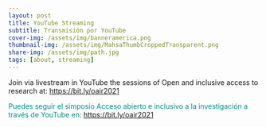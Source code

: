 ```yaml
---
layout: post
title: YouTube Streaming
subtitle: Transmisión por YouTube
cover-img: /assets/img/banneramerica.png
thumbnail-img: /assets/img/MahsaThumbCroppedTransparent.png
share-img: /assets/img/path.jpg
tags: [about, streaming]
---
```

Join via livestream in YouTube the sessions of Open and inclusive access to research at: https://bit.ly/oair2021

<span style="color: DarkCyan;">Puedes seguir el simposio Acceso abierto e inclusivo a la investigación a través de YouTube en: https://bit.ly/oair2021</span>
